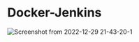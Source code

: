 # Docker-Jenkins
![Screenshot from 2022-12-29 21-43-20-1](https://user-images.githubusercontent.com/63051513/209980445-14353825-e9a6-4ab9-a3ee-c847c696c615.png)
